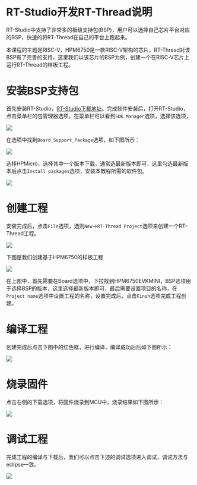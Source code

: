 # RT-Studio开发RT-Thread说明

RT-Studio中支持了非常多的板级支持包(BSP)，用户可以选择自己芯片平台对应的BSP，快速的将RT-Thread在自己的平台上跑起来。

本课程的主题是RISC-V，HPM6750是一款RISC-V架构的芯片，RT-Thread对该BSP有了完善的支持，这里我们以该芯片的BSP为例，创建一个在RISC-V芯片上运行RT-Thread的样板工程。

# 安装BSP支持包

首先安装RT-Studio，[RT-Studio下载地址](https://www.rt-thread.org/download.html)。完成软件安装后，打开RT-Studio，点击菜单栏的包管理器选项。在菜单栏可以看到`SDK Manager`选项，选择该选项，

![](figures/studio_1.png)

在选项中找到`Board_Support_Package`选项，如下图所示：

![](figures/studio_2.png)

选择HPMicro，选择其中一个版本下载，通常选最新版本即可，这里勾选最新版本后点击`Install packages`选项，安装本教程所需的软件包。

![](figures/studio_3.png)

# 创建工程

安装完成后，点击`File`选项，选则`New`->`RT-Thread Project`选项来创建一个RT-Thread工程。

![](figures/studio_4.png)

下图是我们创建基于HPM6750的样板工程

![](figures/studio_5.png)

在上图中，首先需要在Board选项中，下拉找到HPM6750EVKMINI，BSP选项用于选择BSP的版本，这里选择最新版本即可，最后需要设置项目的名称，在`Project name`选项中设置工程的名称，设置完成后，点击`Finsh`选项完成工程创建。

# 编译工程

创建完成后点击下图中的红色框，进行编译，编译成功后后如下图所示：

![](figures/studio_6.png)

# 烧录固件

点击右侧的下载选项，将固件烧录到MCU中，烧录结果如下图所示：

![](figures/studio_7.png)

# 调试工程

完成工程的编译与下载后，我们可以点击下述的调试选项进入调试，调试方法与eclipse一致。

![](figures/studio_8.png)

